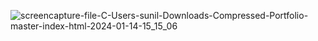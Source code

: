 ![screencapture-file-C-Users-sunil-Downloads-Compressed-Portfolio-master-index-html-2024-01-14-15_15_06](https://github.com/sunil9813/Portfolio/assets/67497228/3a50be9c-bf68-40d5-b50f-f095d2349fc9)
